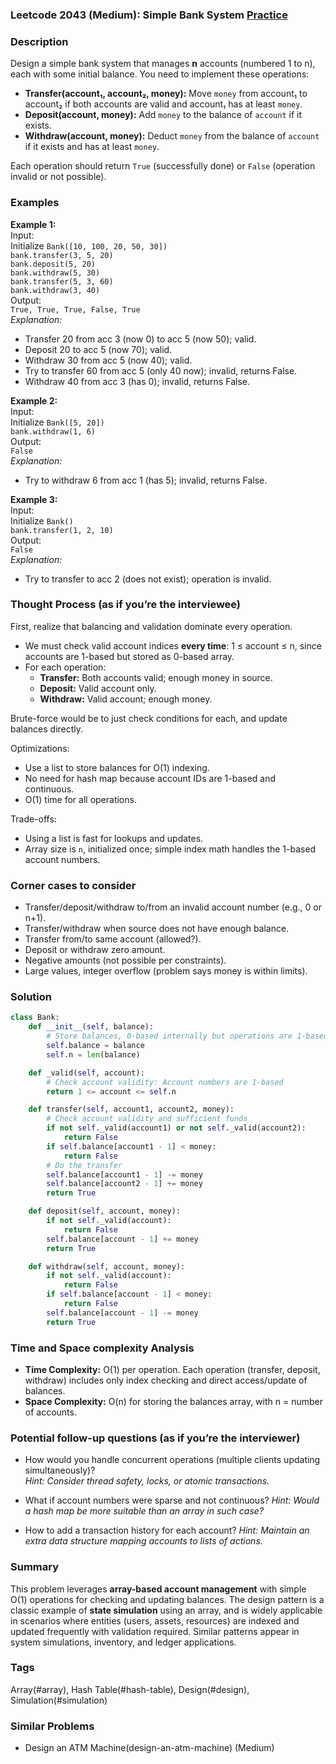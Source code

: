 ### Leetcode 2043 (Medium): Simple Bank System [Practice](https://leetcode.com/problems/simple-bank-system)

### Description  
Design a simple bank system that manages **n** accounts (numbered 1 to n), each with some initial balance. You need to implement these operations:
- **Transfer(account₁, account₂, money):** Move `money` from account₁ to account₂ if both accounts are valid and account₁ has at least `money`.
- **Deposit(account, money):** Add `money` to the balance of `account` if it exists.
- **Withdraw(account, money):** Deduct `money` from the balance of `account` if it exists and has at least `money`.

Each operation should return `True` (successfully done) or `False` (operation invalid or not possible).

### Examples  

**Example 1:**  
Input:  
Initialize `Bank([10, 100, 20, 50, 30])`  
`bank.transfer(3, 5, 20)`  
`bank.deposit(5, 20)`  
`bank.withdraw(5, 30)`  
`bank.transfer(5, 3, 60)`  
`bank.withdraw(3, 40)`  
Output:  
`True, True, True, False, True`  
*Explanation:*
- Transfer 20 from acc 3 (now 0) to acc 5 (now 50); valid.
- Deposit 20 to acc 5 (now 70); valid.
- Withdraw 30 from acc 5 (now 40); valid.
- Try to transfer 60 from acc 5 (only 40 now); invalid, returns False.
- Withdraw 40 from acc 3 (has 0); invalid, returns False.

**Example 2:**  
Input:  
Initialize `Bank([5, 20])`  
`bank.withdraw(1, 6)`  
Output:  
`False`  
*Explanation:*
- Try to withdraw 6 from acc 1 (has 5); invalid, returns False.

**Example 3:**  
Input:  
Initialize `Bank()`  
`bank.transfer(1, 2, 10)`  
Output:  
`False`  
*Explanation:*
- Try to transfer to acc 2 (does not exist); operation is invalid.

### Thought Process (as if you’re the interviewee)  

First, realize that balancing and validation dominate every operation.  
- We must check valid account indices **every time**: 1 ≤ account ≤ n, since accounts are 1-based but stored as 0-based array.
- For each operation:
    - **Transfer:** Both accounts valid; enough money in source.
    - **Deposit:** Valid account only.
    - **Withdraw:** Valid account; enough money.

Brute-force would be to just check conditions for each, and update balances directly.

Optimizations:  
- Use a list to store balances for O(1) indexing.
- No need for hash map because account IDs are 1-based and continuous.
- O(1) time for all operations.

Trade-offs:
- Using a list is fast for lookups and updates.
- Array size is `n`, initialized once; simple index math handles the 1-based account numbers.

### Corner cases to consider  
- Transfer/deposit/withdraw to/from an invalid account number (e.g., 0 or n+1).
- Transfer/withdraw when source does not have enough balance.
- Transfer from/to same account (allowed?).
- Deposit or withdraw zero amount.
- Negative amounts (not possible per constraints).
- Large values, integer overflow (problem says money is within limits).

### Solution

```python
class Bank:
    def __init__(self, balance):
        # Store balances, 0-based internally but operations are 1-based
        self.balance = balance
        self.n = len(balance)

    def _valid(self, account):
        # Check account validity: Account numbers are 1-based
        return 1 <= account <= self.n

    def transfer(self, account1, account2, money):
        # Check account validity and sufficient funds
        if not self._valid(account1) or not self._valid(account2):
            return False
        if self.balance[account1 - 1] < money:
            return False
        # Do the transfer
        self.balance[account1 - 1] -= money
        self.balance[account2 - 1] += money
        return True

    def deposit(self, account, money):
        if not self._valid(account):
            return False
        self.balance[account - 1] += money
        return True

    def withdraw(self, account, money):
        if not self._valid(account):
            return False
        if self.balance[account - 1] < money:
            return False
        self.balance[account - 1] -= money
        return True
```

### Time and Space complexity Analysis  

- **Time Complexity:** O(1) per operation. Each operation (transfer, deposit, withdraw) includes only index checking and direct access/update of balances.
- **Space Complexity:** O(n) for storing the balances array, with n = number of accounts.

### Potential follow-up questions (as if you’re the interviewer)  

- How would you handle concurrent operations (multiple clients updating simultaneously)?  
  *Hint: Consider thread safety, locks, or atomic transactions.*

- What if account numbers were sparse and not continuous?
  *Hint: Would a hash map be more suitable than an array in such case?*

- How to add a transaction history for each account?
  *Hint: Maintain an extra data structure mapping accounts to lists of actions.*

### Summary
This problem leverages **array-based account management** with simple O(1) operations for checking and updating balances. The design pattern is a classic example of **state simulation** using an array, and is widely applicable in scenarios where entities (users, assets, resources) are indexed and updated frequently with validation required. Similar patterns appear in system simulations, inventory, and ledger applications.

### Tags
Array(#array), Hash Table(#hash-table), Design(#design), Simulation(#simulation)

### Similar Problems
- Design an ATM Machine(design-an-atm-machine) (Medium)